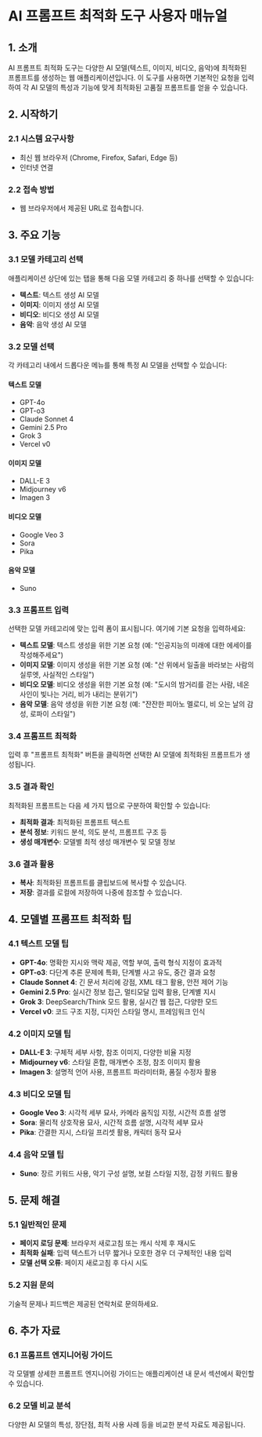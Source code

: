# AI 프롬프트 최적화 도구 사용자 매뉴얼

## 1. 소개

AI 프롬프트 최적화 도구는 다양한 AI 모델(텍스트, 이미지, 비디오, 음악)에 최적화된 프롬프트를 생성하는 웹 애플리케이션입니다. 이 도구를 사용하면 기본적인 요청을 입력하여 각 AI 모델의 특성과 기능에 맞게 최적화된 고품질 프롬프트를 얻을 수 있습니다.

## 2. 시작하기

### 2.1 시스템 요구사항
- 최신 웹 브라우저 (Chrome, Firefox, Safari, Edge 등)
- 인터넷 연결

### 2.2 접속 방법
- 웹 브라우저에서 제공된 URL로 접속합니다.

## 3. 주요 기능

### 3.1 모델 카테고리 선택
애플리케이션 상단에 있는 탭을 통해 다음 모델 카테고리 중 하나를 선택할 수 있습니다:
- **텍스트**: 텍스트 생성 AI 모델
- **이미지**: 이미지 생성 AI 모델
- **비디오**: 비디오 생성 AI 모델
- **음악**: 음악 생성 AI 모델

### 3.2 모델 선택
각 카테고리 내에서 드롭다운 메뉴를 통해 특정 AI 모델을 선택할 수 있습니다:

#### 텍스트 모델
- GPT-4o
- GPT-o3
- Claude Sonnet 4
- Gemini 2.5 Pro
- Grok 3
- Vercel v0

#### 이미지 모델
- DALL-E 3
- Midjourney v6
- Imagen 3

#### 비디오 모델
- Google Veo 3
- Sora
- Pika

#### 음악 모델
- Suno

### 3.3 프롬프트 입력
선택한 모델 카테고리에 맞는 입력 폼이 표시됩니다. 여기에 기본 요청을 입력하세요:
- **텍스트 모델**: 텍스트 생성을 위한 기본 요청 (예: "인공지능의 미래에 대한 에세이를 작성해주세요")
- **이미지 모델**: 이미지 생성을 위한 기본 요청 (예: "산 위에서 일출을 바라보는 사람의 실루엣, 사실적인 스타일")
- **비디오 모델**: 비디오 생성을 위한 기본 요청 (예: "도시의 밤거리를 걷는 사람, 네온사인이 빛나는 거리, 비가 내리는 분위기")
- **음악 모델**: 음악 생성을 위한 기본 요청 (예: "잔잔한 피아노 멜로디, 비 오는 날의 감성, 로파이 스타일")

### 3.4 프롬프트 최적화
입력 후 "프롬프트 최적화" 버튼을 클릭하면 선택한 AI 모델에 최적화된 프롬프트가 생성됩니다.

### 3.5 결과 확인
최적화된 프롬프트는 다음 세 가지 탭으로 구분하여 확인할 수 있습니다:
- **최적화 결과**: 최적화된 프롬프트 텍스트
- **분석 정보**: 키워드 분석, 의도 분석, 프롬프트 구조 등
- **생성 매개변수**: 모델별 최적 생성 매개변수 및 모델 정보

### 3.6 결과 활용
- **복사**: 최적화된 프롬프트를 클립보드에 복사할 수 있습니다.
- **저장**: 결과를 로컬에 저장하여 나중에 참조할 수 있습니다.

## 4. 모델별 프롬프트 최적화 팁

### 4.1 텍스트 모델 팁
- **GPT-4o**: 명확한 지시와 맥락 제공, 역할 부여, 출력 형식 지정이 효과적
- **GPT-o3**: 다단계 추론 문제에 특화, 단계별 사고 유도, 중간 결과 요청
- **Claude Sonnet 4**: 긴 문서 처리에 강점, XML 태그 활용, 안전 제어 기능
- **Gemini 2.5 Pro**: 실시간 정보 접근, 멀티모달 입력 활용, 단계별 지시
- **Grok 3**: DeepSearch/Think 모드 활용, 실시간 웹 접근, 다양한 모드
- **Vercel v0**: 코드 구조 지정, 디자인 스타일 명시, 프레임워크 인식

### 4.2 이미지 모델 팁
- **DALL-E 3**: 구체적 세부 사항, 참조 이미지, 다양한 비율 지정
- **Midjourney v6**: 스타일 혼합, 매개변수 조정, 참조 이미지 활용
- **Imagen 3**: 설명적 언어 사용, 프롬프트 파라미터화, 품질 수정자 활용

### 4.3 비디오 모델 팁
- **Google Veo 3**: 시각적 세부 묘사, 카메라 움직임 지정, 시간적 흐름 설명
- **Sora**: 물리적 상호작용 묘사, 시간적 흐름 설명, 시각적 세부 묘사
- **Pika**: 간결한 지시, 스타일 프리셋 활용, 캐릭터 동작 묘사

### 4.4 음악 모델 팁
- **Suno**: 장르 키워드 사용, 악기 구성 설명, 보컬 스타일 지정, 감정 키워드 활용

## 5. 문제 해결

### 5.1 일반적인 문제
- **페이지 로딩 문제**: 브라우저 새로고침 또는 캐시 삭제 후 재시도
- **최적화 실패**: 입력 텍스트가 너무 짧거나 모호한 경우 더 구체적인 내용 입력
- **모델 선택 오류**: 페이지 새로고침 후 다시 시도

### 5.2 지원 문의
기술적 문제나 피드백은 제공된 연락처로 문의하세요.

## 6. 추가 자료

### 6.1 프롬프트 엔지니어링 가이드
각 모델별 상세한 프롬프트 엔지니어링 가이드는 애플리케이션 내 문서 섹션에서 확인할 수 있습니다.

### 6.2 모델 비교 분석
다양한 AI 모델의 특성, 장단점, 최적 사용 사례 등을 비교한 분석 자료도 제공됩니다.
